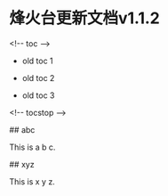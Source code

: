 # 烽火台更新文档v1.1.2

&lt;!-- toc --&gt;

- old toc 1

- old toc 2

- old toc 3

&lt;!-- tocstop --&gt;



\#\# abc

This is a b c.



\#\# xyz

This is x y z.

